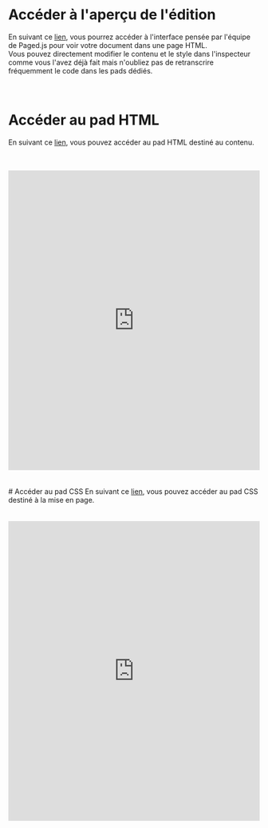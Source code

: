# Accéder à l'aperçu de l'édition   
En suivant ce <a href="https://milenelaforge.github.io/edition-ensaama/index.html" target="blank">lien</a>, vous pourrez accéder à l'interface pensée par l'équipe de Paged.js pour voir votre document dans une page HTML.  
Vous pouvez directement modifier le contenu et le style dans l'inspecteur comme vous l'avez déjà fait mais n'oubliez pas de retranscrire fréquemment le code dans les pads dédiés. 
<br>
<br>
<br>
# Accéder au pad HTML 
En suivant ce <a href="https://semestriel.framapad.org/p/workshop-w2p-html-a6kf?lang=fr" target="blank">lien</a>, vous pouvez accéder au pad HTML destiné au contenu. 
<br>
<br>
<br>
<iframe name="embed_readwrite" src="https://semestriel.framapad.org/p/workshop-w2p-html-a6kf?showControls=true&showChat=true&showLineNumbers=true&useMonospaceFont=false" width="100%" height="600" frameborder="0"></iframe>
<br>
<br>
<br>
# Accéder au pad CSS  
En suivant ce <a href="https://semestriel.framapad.org/p/workshop-w2p-css-a6jt?lang=fr" target="blank">lien</a>, vous pouvez accéder au pad CSS destiné à la mise en page. 
<br>
<br>
<br>
<iframe name="embed_readwrite" src="https://semestriel.framapad.org/p/workshop-w2p-css-a6jt?showControls=true&showChat=true&showLineNumbers=true&useMonospaceFont=false" width="100%" height="600" frameborder="0"></iframe>
